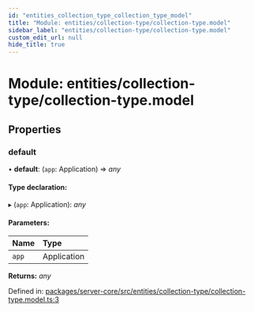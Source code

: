 ```yaml
---
id: "entities_collection_type_collection_type_model"
title: "Module: entities/collection-type/collection-type.model"
sidebar_label: "entities/collection-type/collection-type.model"
custom_edit_url: null
hide_title: true
---
```


# Module: entities/collection-type/collection-type.model

## Properties

### default

• **default**: (`app`: Application) => *any*

#### Type declaration:

▸ (`app`: Application): *any*

#### Parameters:

Name | Type |
:------ | :------ |
`app` | Application |

**Returns:** *any*

Defined in: [packages/server-core/src/entities/collection-type/collection-type.model.ts:3](https://github.com/xr3ngine/xr3ngine/blob/716a06460/packages/server-core/src/entities/collection-type/collection-type.model.ts#L3)

